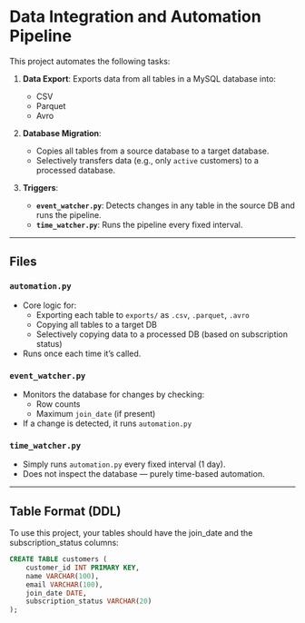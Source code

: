 # Data Integration and Automation Pipeline

This project automates the following tasks:

1. **Data Export**: Exports data from all tables in a MySQL database into:
   - CSV
   - Parquet
   - Avro

2. **Database Migration**:
   - Copies all tables from a source database to a target database.
   - Selectively transfers data (e.g., only `active` customers) to a processed database.

3. **Triggers**:
   - **`event_watcher.py`**: Detects changes in any table in the source DB and runs the pipeline.
   - **`time_watcher.py`**: Runs the pipeline every fixed interval.

---

## Files

### `automation.py`
- Core logic for:
  - Exporting each table to `exports/` as `.csv`, `.parquet`, `.avro`
  - Copying all tables to a target DB
  - Selectively copying data to a processed DB (based on subscription status)
- Runs once each time it’s called.

### `event_watcher.py`
- Monitors the database for changes by checking:
  - Row counts
  - Maximum `join_date` (if present)
- If a change is detected, it runs `automation.py`

### `time_watcher.py`
- Simply runs `automation.py` every fixed interval (1 day).
- Does not inspect the database — purely time-based automation.

---

## Table Format (DDL)

To use this project, your tables should have the join_date and the subscription_status columns:
```sql
CREATE TABLE customers (
    customer_id INT PRIMARY KEY,
    name VARCHAR(100),
    email VARCHAR(100),
    join_date DATE,
    subscription_status VARCHAR(20)
);
